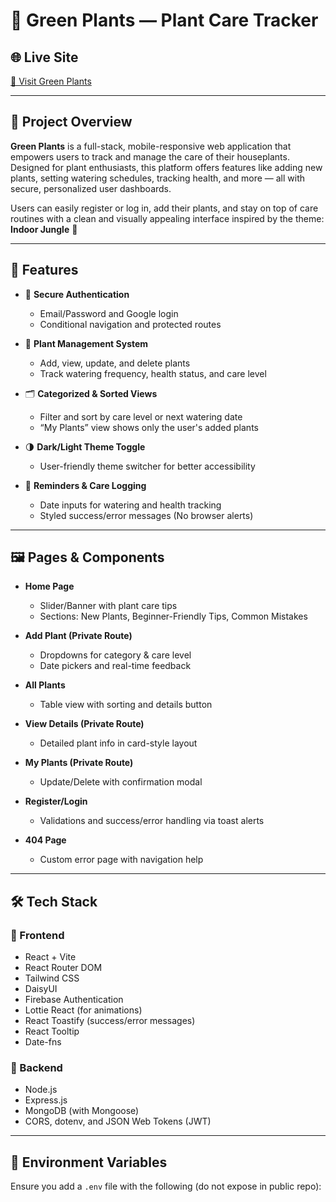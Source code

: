 # 🌿 Green Plants — Plant Care Tracker

## 🌐 Live Site
[🔗 Visit Green Plants](https://a10-green-plants.netlify.app/)

---

## 📖 Project Overview

**Green Plants** is a full-stack, mobile-responsive web application that empowers users to track and manage the care of their houseplants. Designed for plant enthusiasts, this platform offers features like adding new plants, setting watering schedules, tracking health, and more — all with secure, personalized user dashboards.

Users can easily register or log in, add their plants, and stay on top of care routines with a clean and visually appealing interface inspired by the theme: **Indoor Jungle** 🌱

---

## 🚀 Features

- 🔐 **Secure Authentication**
  - Email/Password and Google login
  - Conditional navigation and protected routes

- 🌱 **Plant Management System**
  - Add, view, update, and delete plants
  - Track watering frequency, health status, and care level

- 🗂️ **Categorized & Sorted Views**
  - Filter and sort by care level or next watering date
  - “My Plants” view shows only the user's added plants

- 🌗 **Dark/Light Theme Toggle**
  - User-friendly theme switcher for better accessibility

- 📅 **Reminders & Care Logging**
  - Date inputs for watering and health tracking
  - Styled success/error messages (No browser alerts)

---

## 🖼️ Pages & Components

- **Home Page**
  - Slider/Banner with plant care tips
  - Sections: New Plants, Beginner-Friendly Tips, Common Mistakes

- **Add Plant (Private Route)**
  - Dropdowns for category & care level
  - Date pickers and real-time feedback

- **All Plants**
  - Table view with sorting and details button

- **View Details (Private Route)**
  - Detailed plant info in card-style layout

- **My Plants (Private Route)**
  - Update/Delete with confirmation modal

- **Register/Login**
  - Validations and success/error handling via toast alerts

- **404 Page**
  - Custom error page with navigation help

---

## 🛠️ Tech Stack

### 🔧 Frontend
- React + Vite
- React Router DOM
- Tailwind CSS
- DaisyUI
- Firebase Authentication
- Lottie React (for animations)
- React Toastify (success/error messages)
- React Tooltip
- Date-fns

### 🔧 Backend
- Node.js
- Express.js
- MongoDB (with Mongoose)
- CORS, dotenv, and JSON Web Tokens (JWT)

---

## 🔐 Environment Variables

Ensure you add a `.env` file with the following (do not expose in public repo):

